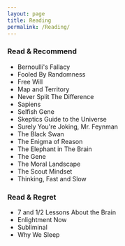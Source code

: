```yaml
---
layout: page
title: Reading
permalink: /Reading/
---
```


### Read & Recommend

- Bernoulli's Fallacy
- Fooled By Randomness
- Free Will
- Map and Territory
- Never Split The Difference
- Sapiens
- Selfish Gene
- Skeptics Guide to the Universe
- Surely You're Joking, Mr. Feynman
- The Black Swan
- The Enigma of Reason
- The Elephant in The Brain
- The Gene
- The Moral Landscape
- The Scout Mindset
- Thinking, Fast and Slow

### Read & Regret

- 7 and 1/2 Lessons About the Brain
- Enlightment Now
- Subliminal
- Why We Sleep


